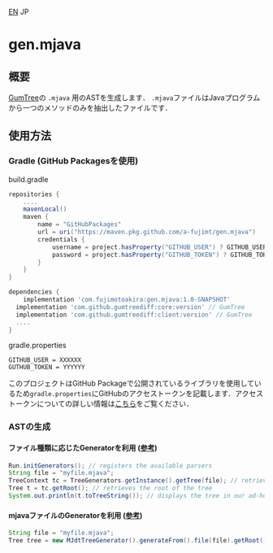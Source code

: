 [EN](./README.md) JP

# gen.mjava

## 概要

[GumTree](https://github.com/GumTreeDiff/gumtree)の `.mjava` 用のASTを生成します．
 `.mjava`ファイルはJavaプログラムから一つのメソッドのみを抽出したファイルです．

## 使用方法

### Gradle (GitHub Packagesを使用)

build.gradle
```groovy
repositories {
    ....
    mavenLocal()
    maven {
        name = "GitHubPackages"
        url = uri("https://maven.pkg.github.com/a-fujimt/gen.mjava")
        credentials {
            username = project.hasProperty("GITHUB_USER") ? GITHUB_USER : ''
            password = project.hasProperty("GITHUB_TOKEN") ? GITHUB_TOKEN : ''
        }
    }
}

dependencies {
	implementation 'com.fujimotoakira:gen.mjava:1.0-SNAPSHOT'
  implementation 'com.github.gumtreediff:core:version' // GumTree
  implementation 'com.github.gumtreediff:client:version' // GumTree
  ....
}
```

gradle.properties
 ```
GITHUB_USER = XXXXXX
GUTHUB_TOKEN = YYYYYY
 ```

このプロジェクトはGitHub Packageで公開されているライブラリを使用しているため`gradle.properties`にGitHubのアクセストークンを記載します．アクセストークンについての詳しい情報は[こちら](https://docs.github.com/ja/packages/learn-github-packages/about-github-packages#managing-packages)をご覧ください．

### ASTの生成

#### ファイル種類に応じたGeneratorを利用 ([参考](https://github.com/GumTreeDiff/gumtree/wiki/GumTree-API#using-the-generator-registry))
```java
Run.initGenerators(); // registers the available parsers
String file = "myfile.mjava";
TreeContext tc = TreeGenerators.getInstance().getTree(file); // retrieves and applies the default parser for the file 
Tree t = tc.getRoot(); // retrieves the root of the tree
System.out.println(t.toTreeString()); // displays the tree in our ad-hoc format
```

#### mjavaファイルのGeneratorを利用 ([参考](https://github.com/GumTreeDiff/gumtree/wiki/GumTree-API#using-a-specific-generator))
```java
String file = "myfile.mjava";
Tree tree = new MJdtTreeGenerator().generateFrom().file(file).getRoot(); // instantiates and applies the MJDT generator
```



